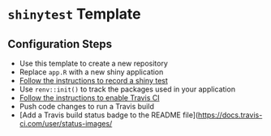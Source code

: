 # `shinytest` Template 

## Configuration Steps 

- Use this template to create a new repository
- Replace `app.R` with a new shiny application
- [Follow the instructions to record a shiny test](https://rstudio.github.io/shinytest/articles/shinytest.html)
- Use `renv::init()` to track the packages used in your application
- [Follow the instructions to enable Travis CI](https://rstudio.github.io/shinytest/articles/ci.html)
- Push code changes to run a Travis build
- [Add a Travis build status badge to the README file](https://docs.travis-ci.com/user/status-images/
